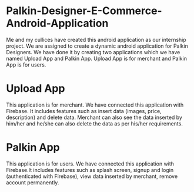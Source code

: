 # Palkin-Designer-E-Commerce-Android-Application

Me and my cullices have created this android application as our internship project. We are assigned to create a dynamic android application for Palkin Designers. We have done it by creating two applications which we have named Upload App and Palkin App. Upload App is for merchant and Palkin App is for users.

# Upload App
This application is for merchant. We have connected this application with Firebase. It includes features such as insert data (images, price, description) and delete data. Merchant can also see the data inserted by him/her and he/she can also delete the data as per his/her requirements.

# Palkin App
This application is for users. We have connected this application with Firebase.It includes features such as splash screen, signup and login (authenticated with Firebase), view data inserted by merchant, remove account permanently.
